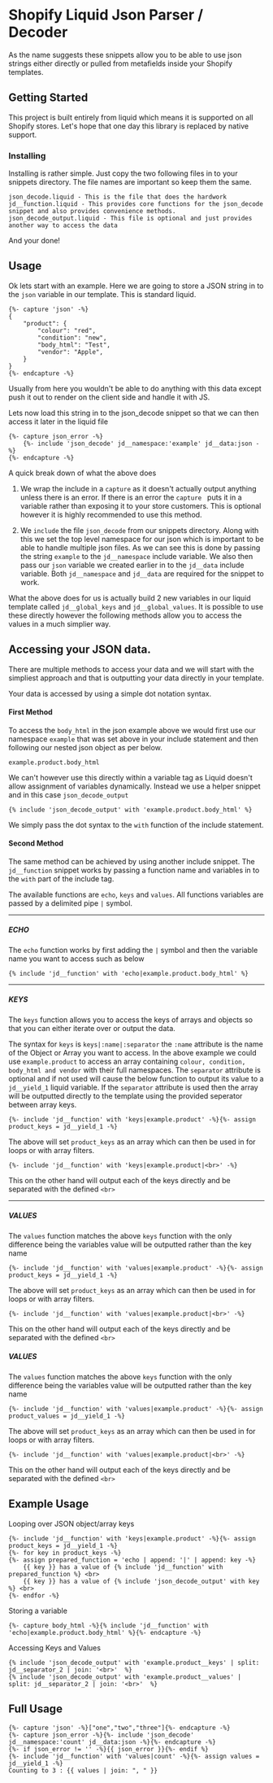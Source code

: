 # Shopify Liquid Json Parser / Decoder

As the name suggests these snippets allow you to be able to use json strings either directly or pulled from metafields inside your Shopify templates.

## Getting Started

This project is built entirely from liquid which means it is supported on all Shopify stores. Let's hope that one day this library is replaced by native support.

### Installing

Installing is rather simple. Just copy the two following files in to your snippets directory. The file names are important so keep them the same.

```
json_decode.liquid - This is the file that does the hardwork
jd__function.liquid - This provides core functions for the json_decode snippet and also provides convenience methods.
json_decode_output.liquid - This file is optional and just provides another way to access the data
```

And your done!

## Usage

Ok lets start with an example. Here we are going to store a JSON string in to the `json` variable in our template. This is standard liquid.

```
{%- capture 'json' -%}
{
    "product": {
        "colour": "red",
        "condition": "new",
        "body_html": "Test",
        "vendor": "Apple",
	}
}
{%- endcapture -%}
```

Usually from here you wouldn't be able to do anything with this data except push it out to render on the client side and handle it with JS.

Lets now load this string in to the json_decode snippet so that we can then access it later in the liquid file

```
{%- capture json_error -%}
    {%- include 'json_decode' jd__namespace:'example' jd__data:json -%}
{%- endcapture -%}
```

A quick break down of what the above does

1. We wrap the include in a `capture` as it doesn't actually output anything unless there is an error.
If there is an error the `capture ` puts it in a variable rather than exposing it to your store customers.
This is optional however it is highly recommended to use this method.

2. We `include` the file `json_decode` from our snippets directory. Along with this we set the top level namespace for our json which is important to be able to handle multiple json files.
As we can see this is done by passing the string `example` to the `jd__namespace` include variable. We also then pass our `json` variable we created earlier in to the `jd__data` include variable.
Both `jd__namespace` and `jd__data` are required for the snippet to work.

What the above does for us is actually build 2 new variables in our liquid template called `jd__global_keys` and `jd__global_values`. It is possible to use these directly however the
following methods allow you to access the values in a much simplier way.

## Accessing your JSON data.

There are multiple methods to access your data and we will start with the simpliest approach and that is outputting your data directly in your template.

Your data is accessed by using a simple dot notation syntax.

#### First Method


To access the `body_html` in the json example above we would first use our namespace `example` that was set above in your include statement and then following our nested json object as per below.

`example.product.body_html`

We can't however use this directly within a variable tag as Liquid doesn't allow assignment of variables dynamically. Instead we use a helper snippet and in this case `json_decode_output`

`{% include 'json_decode_output' with 'example.product.body_html' %}`

We simply pass the dot syntax to the `with` function of the include statement.

#### Second Method

The same method can be achieved by using another include snippet. The `jd__function` snippet works by passing a function name and variables in to the `with` part of the include tag.

The available functions are `echo`, `keys` and `values`. All functions variables are passed by a delimited pipe `|` symbol.

-----

##### ECHO

The `echo` function works by first adding the `|` symbol and then the variable name you want to access such as below

```
{% include 'jd__function' with 'echo|example.product.body_html' %}
```

-----

##### KEYS

The `keys` function allows you to access the keys of arrays and objects so that you can either iterate over or output the data.

The syntax for `keys` is `keys|:name|:separator` the `:name` attribute is the name of the Object or Array you want to access. In the above example we could use `example.product` to
access an array containing `colour, condition, body_html and vendor` with their full namespaces. The `separator` attribute is optional and if not used will cause the below function to output its
 value to a `jd__yield_1` liquid variable. If the `separator` attribute is used then the array will be outputted directly to the template using the provided seperator between array keys.

```
{%- include 'jd__function' with 'keys|example.product' -%}{%- assign product_keys = jd__yield_1 -%}
```
The above will set `product_keys` as an array which can then be used in for loops or with array filters.

```
{%- include 'jd__function' with 'keys|example.product|<br>' -%}
```

This on the other hand will output each of the keys directly and be separated with the defined `<br>`

-------

##### VALUES

The `values` function matches the above `keys` function with the only difference being the variables value will be outputted rather than the key name

```
{%- include 'jd__function' with 'values|example.product' -%}{%- assign product_keys = jd__yield_1 -%}
```
The above will set `product_keys` as an array which can then be used in for loops or with array filters.

```
{%- include 'jd__function' with 'values|example.product|<br>' -%}
```

This on the other hand will output each of the keys directly and be separated with the defined `<br>`

##### VALUES

The `values` function matches the above `keys` function with the only difference being the variables value will be outputted rather than the key name

```
{%- include 'jd__function' with 'values|example.product' -%}{%- assign product_values = jd__yield_1 -%}
```
The above will set `product_keys` as an array which can then be used in for loops or with array filters.

```
{%- include 'jd__function' with 'values|example.product|<br>' -%}
```

This on the other hand will output each of the keys directly and be separated with the defined `<br>`

## Example Usage

Looping over JSON object/array keys

```
{%- include 'jd__function' with 'keys|example.product' -%}{%- assign product_keys = jd__yield_1 -%}
{%- for key in product_keys -%}
{%- assign prepared_function = 'echo | append: '|' | append: key -%}
    {{ key }} has a value of {% include 'jd__function' with prepared_function %} <br>
    {{ key }} has a value of {% include 'json_decode_output' with key %} <br>
{%- endfor -%}
```

Storing a variable

```
{%- capture body_html -%}{% include 'jd__function' with 'echo|example.product.body_html' %}{%- endcapture -%}
```

Accessing Keys and Values

```
{% include 'json_decode_output' with 'example.product__keys' | split: jd__separator_2 | join: '<br>'  %}
{% include 'json_decode_output' with 'example.product__values' | split: jd__separator_2 | join: '<br>'  %}
```

## Full Usage

```
{%- capture 'json' -%}["one","two","three"]{%- endcapture -%}
{%- capture json_error -%}{%- include 'json_decode' jd__namespace:'count' jd__data:json -%}{%- endcapture -%}
{%- if json_error != '' -%}{{ json_error }}{%- endif %}
{%- include 'jd__function' with 'values|count' -%}{%- assign values = jd__yield_1 -%}
Counting to 3 : {{ values | join: ", " }}
```
